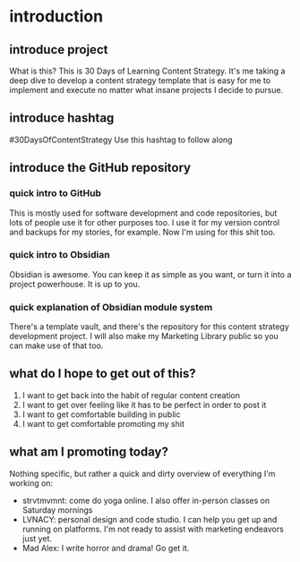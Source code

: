 # introduction
## introduce project
What is this? This is 30 Days of Learning Content Strategy. It's me taking a deep dive to develop a content strategy template that is easy for me to implement and execute no matter what insane projects I decide to pursue.
## introduce hashtag
#30DaysOfContentStrategy 
Use this hashtag to follow along
## introduce the GitHub repository
### quick intro to GitHub
This is mostly used for software development and code repositories, but lots of people use it for other purposes too. I use it for my version control and backups for my stories, for example. Now I'm using for this shit too.
### quick intro to Obsidian
Obsidian is awesome. You can keep it as simple as you want, or turn it into a project powerhouse. It is up to you.
### quick explanation of Obsidian module system
There's a template vault, and there's the repository for this content strategy development project. I will also make my Marketing Library public so you can make use of that too.
## what do I hope to get out of this?
1. I want to get back into the habit of regular content creation
2. I want to get over feeling like it has to be perfect in order to post it
3. I want to get comfortable building in public
4. I want to get comfortable promoting my shit
## what am I promoting today?
Nothing specific, but rather a quick and dirty overview of everything I'm working on:
- strvtmvmnt: come do yoga online. I also offer in-person classes on Saturday mornings
- LVNACY: personal design and code studio. I can help you get up and running on platforms. I'm not ready to assist with marketing endeavors just yet.
- Mad Alex: I write horror and drama! Go get it.